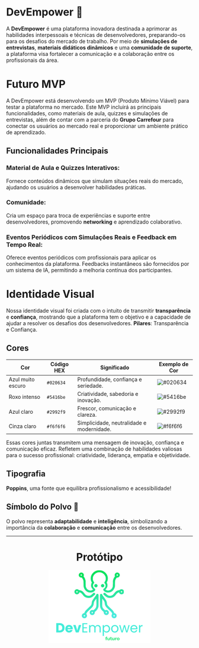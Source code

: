 # DevEmpower 🐙
A **DevEmpower** é uma plataforma inovadora destinada a aprimorar as habilidades interpessoais e técnicas de desenvolvedores, preparando-os para os desafios do mercado de trabalho. Por meio de **simulações de entrevistas**, **materiais didáticos dinâmicos** e uma **comunidade de suporte**, a plataforma visa fortalecer a comunicação e a colaboração entre os profissionais da área.

# Futuro MVP
A DevEmpower está desenvolvendo um MVP (Produto Mínimo Viável) para testar a plataforma no mercado. Este MVP incluirá as principais funcionalidades, como materiais de aula, quizzes e simulações de entrevistas, além de contar com a parceria do **Grupo Carrefour** para conectar os usuários ao mercado real e proporcionar um ambiente prático de aprendizado.

## Funcionalidades Principais
### Material de Aula e Quizzes Interativos:
Fornece conteúdos dinâmicos que simulam situações reais do mercado, ajudando os usuários a desenvolver habilidades práticas.

### Comunidade:
Cria um espaço para troca de experiências e suporte entre desenvolvedores, promovendo **networking** e aprendizado colaborativo.

### Eventos Periódicos com Simulações Reais e Feedback em Tempo Real:
Oferece eventos periódicos com profissionais para aplicar os conhecimentos da plataforma. Feedbacks instantâneos são fornecidos por um sistema de IA, permitindo a melhoria contínua dos participantes.

# Identidade Visual
Nossa identidade visual foi criada com o intuito de transmitir **transparência** e **confiança**, mostrando que a plataforma tem o objetivo e a capacidade de ajudar a resolver os desafios dos desenvolvedores.
**Pilares**: Transparência e Confiança.

## Cores
| Cor             | Código HEX | Significado                                                 | Exemplo de Cor       |
|-----------------|------------|-------------------------------------------------------------|----------------------|
| Azul muito escuro | `#020634`  | Profundidade, confiança e seriedade.                                 | ![#020634](https://via.placeholder.com/10/020634?text=+) |
| Roxo intenso       | `#5416be`  | Criatividade, sabedoria e inovação.                             | ![#5416be](https://via.placeholder.com/10/5416be?text=+) |
| Azul claro      | `#2992f9`  | Frescor, comunicação e clareza.                        | ![#2992f9](https://via.placeholder.com/10/2992f9?text=+) |
| Cinza claro   | `#f6f6f6`  | Simplicidade, neutralidade e modernidade.                             | ![#f6f6f6](https://via.placeholder.com/10/f6f6f6?text=+) |

  Essas cores juntas transmitem uma mensagem de inovação, confiança e comunicação eficaz.
  Refletem uma combinação de habilidades valiosas para o sucesso profissional: criatividade,
  liderança, empatia e objetividade.

## Tipografia
**Poppins**, uma fonte que equilibra profissionalismo e acessibilidade!

## Símbolo do Polvo 🐙
O polvo representa **adaptabilidade** e **inteligência**, simbolizando a importância da **colaboração** e **comunicação** entre os desenvolvedores.

---

<div align="center">
  <h1>Protótipo</h1>
  <img src="assets/logotipo02.png" alt="Logotipo" style="margin-bottom: 20px;" />
  
  <div style="display: flex; flex-wrap: wrap; justify-content: center; gap: 20px;">
    
  </div>
</div>
